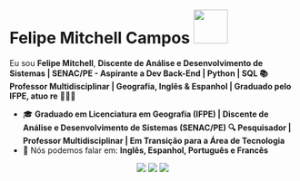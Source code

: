 # Felipe Mitchell Campos <img src="https://media1.tenor.com/m/wHrdMy11-h8AAAAd/anime-sailor-moon.gif" width="60px">

Eu sou <strong>Felipe Mitchell</strong>, <strong>Discente de Análise e Desenvolvimento de Sistemas | SENAC/PE - Aspirante a Dev Back-End | Python | SQL 📚 Professor Multidisciplinar | Geografia, Inglês & Espanhol | Graduado pelo IFPE, atuo re</strong> 👨🏻‍💻 

- 🎓 <strong>Graduado em Licenciatura em Geografia (IFPE) | Discente de Análise e Desenvolvimento de Sistemas (SENAC/PE)
🔍 Pesquisador | Professor Multidisciplinar | Em Transição para a Área de Tecnologia</strong>
- 📣 Nós podemos falar em: <strong>Inglês, Espanhol, Português e Francês </strong>

<div align="center">

  <a href="#" alt="Gmail">
    <img src="https://img.shields.io/badge/-Gmail-FF0000?style=flat-square&labelColor=FF0000&logo=gmail&logoColor=white&link=LINK-DO-SEU-EMAIL"/></a>

  <a href="#" alt="Linkedin">
    <img src="https://img.shields.io/badge/-Linkedin-0e76a8?style=flat-square&logo=Linkedin&logoColor=white&link=LINK-DO-SEU-LINKEDIN" /></a>

  <a href="#" alt="Instagram">
    <img src="https://img.shields.io/badge/-Instagram-DF0174?style=flat-square&labelColor=DF0174&logo=instagram&logoColor=white&link=LINK-DO-SEU-INSTAGRAM"/></a>

</div>
